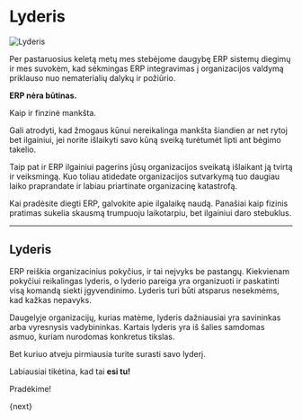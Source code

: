 <!-- add-breadcrumbs -->
# Lyderis

<img alt="Lyderis" class="screenshot" src="{{docs_base_url}}/assets/img/setup/implementation-image.png">

Per pastaruosius keletą metų mes stebėjome daugybę ERP sistemų diegimų ir mes suvokėm, kad sėkmingas ERP integravimas į organizacijos valdymą priklauso nuo nematerialių dalykų ir požiūrio.

**ERP nėra būtinas.**

Kaip ir finzinė mankšta.

Gali atrodyti, kad žmogaus kūnui nereikalinga mankšta šiandien ar net rytoj bet ilgainiui, jei norite išlaikyti savo kūną sveiką turėtumėt lipti ant bėgimo takelio.

Taip pat ir ERP ilgainiui pagerins jūsų organizacijos sveikatą išlaikant ją tvirtą ir veiksmingą. Kuo toliau atidedate organizacijos sutvarkymą tuo daugiau laiko praprandate ir labiau priartinate organizacinę katastrofą.

Kai pradėsite diegti ERP, galvokite apie ilgalaikę naudą. Panašiai kaip fizinis pratimas sukelia skausmą trumpuoju laikotarpiu, bet ilgainiui daro stebuklus.

* * *

## Lyderis

ERP reiškia organizacinius pokyčius, ir tai neįvyks be pastangų. Kiekvienam pokyčiui reikalingas lyderis, o lyderio pareiga yra organizuoti ir paskatinti visą komandą siekti įgyvendinimo. Lyderis turi būti atsparus nesekmėms, kad kažkas nepavyks.

Daugelyje organizacijų, kurias matėme, lyderis dažniausiai yra savininkas arba vyresnysis vadybininkas. Kartais lyderis yra iš šalies samdomas asmuo, kuriam nurodomas konkretus tikslas.

Bet kuriuo atveju pirmiausia turite surasti savo lyderį.

Labiausiai tikėtina, kad tai **esi tu!**

Pradėkime!

{next}

